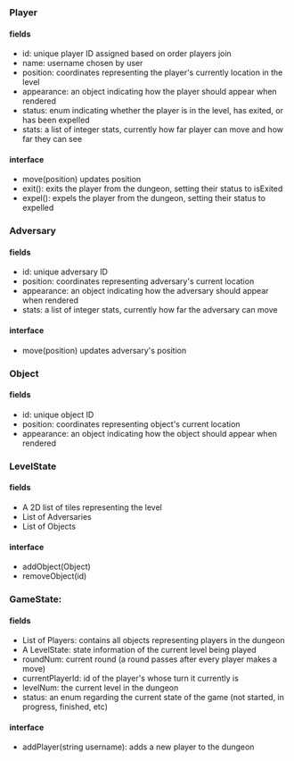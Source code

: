### Player
#### fields
- id: unique player ID assigned based on order players join
- name: username chosen by user
- position: coordinates representing the player's currently location in the level
- appearance: an object indicating how the player should appear when rendered
- status: enum indicating whether the player is in the level, has exited, or has been expelled
- stats: a list of integer stats, currently how far player can move and how far they can see
#### interface
- move(position) updates position
- exit(): exits the player from the dungeon, setting their status to isExited
- expel(): expels the player from the dungeon, setting their status to expelled

### Adversary
#### fields
- id: unique adversary ID
- position: coordinates representing adversary's current location
- appearance: an object indicating how the adversary should appear when rendered
- stats: a list of integer stats, currently how far the adversary can move
#### interface
- move(position) updates adversary's position

### Object
#### fields
- id: unique object ID
- position: coordinates representing object's current location
- appearance: an object indicating how the object should appear when rendered

### LevelState
#### fields
- A 2D list of tiles representing the level
- List of Adversaries
- List of Objects
#### interface
- addObject(Object)
- removeObject(id)

### GameState:
#### fields
- List of Players: contains all objects representing players in the dungeon
- A LevelState: state information of the current level being played
- roundNum: current round (a round passes after every player makes a move)
- currentPlayerId: id of the player's whose turn it currently is
- levelNum: the current level in the dungeon
- status: an enum regarding the current state of the game (not started, in progress, finished, etc)
#### interface
- addPlayer(string username): adds a new player to the dungeon
